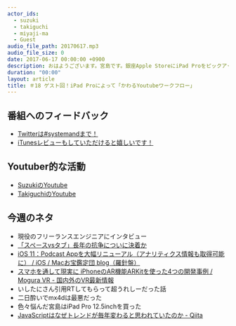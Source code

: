 ```yaml
---
actor_ids:
  - suzuki
  - takiguchi
  - miyaji-ma
  - Guest
audio_file_path: 20170617.mp3
audio_file_size: 0
date: 2017-06-17 00:00:00 +0900
description: おはようございます。宮島です。銀座Apple StoreにiPad Proをピックアップしにいく電車の中で、この文を書いています。ちょっとしたGitの編集はiOSのWorking Copyが最高に便利ですね。というわけで電車はこれで良いのですが、ダラダラしてる時間すら有効活用できるように、iPad Proを手に入れようと思います。ワークフロー改善の道はつきないっす。
duration: "00:00"
layout: article
title: ＃18 ゲスト回！iPad Proによって「かわるYoutubeワークフロー」
---
```

## 番組へのフィードバック
* [Twitterは#systemandまで！](https://twitter.com/search?q=%23systemand)
* [iTunesレビューもしていただけると嬉しいです！](https://itunes.apple.com/jp/podcast/systemand-online/id1205168408?mt=2)

## Youtuber的な活動
* [SuzukiのYoutube](https://www.youtube.com/channel/UCqTozqKO5AWD8OccCnW3Rvw)
* [TakiguchiのYoutube](https://www.youtube.com/channel/UCtoXGiMeDggQPdGoanDE2sA)


## 今週のネタ
* 現役のフリーランスエンジニアにインタビュー
* [「スペースvsタブ」長年の抗争についに決着か](http://www.softantenna.com/wp/software/space-vs-tab-2/)
* [iOS 11：Podcast Appを大幅リニューアル（アナリティクス情報も取得可能に） / iOS / Macお宝鑑定団 blog（羅針盤）](http://www.macotakara.jp/blog/category-54/entry-32709.html)
* [スマホを通して現実に iPhoneのAR機能ARKitを使った4つの開発事例 / Mogura VR - 国内外のVR最新情報](http://www.moguravr.com/iphone-ar-arkit/)
* いしたにさん引用RTしてもらって超うれしーだった話
* 二日酔いでmx4dは最悪だった
* 色々悩んだ宮島はiPad Pro 12.5inchを買った
* [JavaScriptはなぜトレンドが毎年変わると思われていたのか - Qiita](http://qiita.com/shibukawa/items/31fa572ba48728054720)